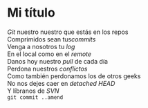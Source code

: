 # Mi título #
<p><em>Git</em> nuestro 
nuestro que estás en los repos<br/>
Comprimidos sean tus<em>commits</em><br/>
Venga a nosotros tu <em>log</em><br/>
En el local como en el <em>remote</em><br/>
Danos hoy nuestro <em>pull</em> de cada día<br/>
Perdona nuestros <em>conflictos</em><br/>
Como también perdonamos los de otros geeks<br/>
No nos dejes caer en <em>detached HEAD</em><br/>
Y líbranos de <em>SVN</em><br/>
<code>git commit ..amend</p>
